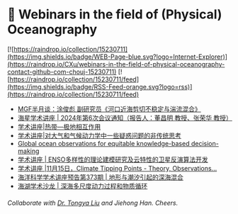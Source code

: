# 🌊 Webinars in the field of (Physical) Oceanography

[![https://raindrop.io/collection/15230711](https://img.shields.io/badge/WEB-Page-blue.svg?logo=Internet-Explorer)](https://raindrop.io/CXu/webinars-in-the-field-of-physical-oceanography-contact-github-com-chouj-15230711) [![https://raindrop.io/collection/15230711/feed](https://img.shields.io/badge/RSS-Feed-orange.svg?logo=rss)](https://raindrop.io/collection/15230711/feed)

<!-- BLOG-POST-LIST:START -->
- [MGF半月谈：涂俊彪 副研究员《河口近海剪切不稳定与湍流混合》](https://mp.weixin.qq.com/s/xfpOrY0vjRk9ECxBfLfemw)
- [海星学术讲座 | 2024年第6次会议通知（报告人：董昌明 教授、张荣华 教授）](https://mp.weixin.qq.com/s/CFoJEDF2UYgR1DwUBCax8Q)
- [学术讲座|热带—极地相互作用](https://mp.weixin.qq.com/s/XT-HXGP_xfGpFX8_bczV3g)
- [学术讲座|对大气和气候动力学中一些疑惑问题的非传统思考](https://mp.weixin.qq.com/s/lVL-EaIXliay_dQ48aX3Wg)
- [Global ocean observations for equitable knowledge-based decision-making](https://www.youtube.com/watch?v=2wFGiLQHIlU)
- [学术讲座 | ENSO多样性的理论建模研究及云特性的卫星反演算法开发](https://mp.weixin.qq.com/s/zymS0kOafdzJichcb-voGw)
- [学术讲座 |11月15日，Climate Tipping Points - Theory, Observations...](https://mp.weixin.qq.com/s/tqRNijOnjeuvw1p1ajdjnA)
- [海洋科学学术讲座预告第373期 | 地形与潮汐引起的深海混合](https://mp.weixin.qq.com/s/tFX2ZM9GqY9VrbrZCFW6ZA)
- [海湖学术沙龙 | 深海多尺度动力过程和物质循环](https://mp.weixin.qq.com/s/Hr8LG46RBvPQ7pzpvEAQdw)
<!-- BLOG-POST-LIST:END -->

###### Collaborate with [Dr. Tongya Liu](https://liutongya.github.io/) and Jiehong Han. Cheers.
